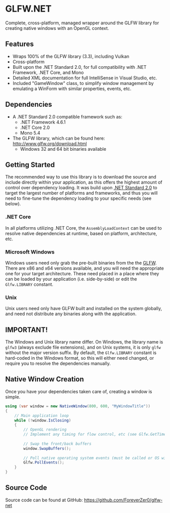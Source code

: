 # GLFW.NET
Complete, cross-platform, managed wrapper around the GLFW library for creating native windows with an OpenGL context.

## Features
* Wraps 100% of the GLFW library (3.3), including Vulkan
* Cross-platform
* Built upon the .NET Standard 2.0, for full compatibility with .NET Framework, .NET Core, and Mono
* Detailed XML documentation for full IntelliSense in Visual Studio, etc. 
* Included "GameWindow" class, to simplify window management by emulating a WinForm with similar properties, events, etc.

## Dependencies
* A .NET Standard 2.0 compatible framework such as: 
    * .NET Framework 4.6.1
    * .NET Core 2.0
    * Mono 5.4
* The GLFW library, which can be found here: http://www.glfw.org/download.html 
    * Windows 32 and 64 bit binaries available
    
## Getting Started
The recommended way to use this library is to download the source and include directly within your application, as this offers the highest amount of control over dependency loading. It was build upon [.NET Standard 2.0](https://docs.microsoft.com/en-us/dotnet/standard/net-standard) to target the largest number of platforms and frameworks, and thus you will need to fine-tune the dependency loading to your specific needs (see below).

### .NET Core
In all platforms utilizing .NET Core, the `AssemblyLoadContext` can be used to resolve native dependencies at runtime, based on platform, architecture, etc.

### Microsoft Windows
Windows users need only grab the pre-built binaries from the the [GLFW](https://www.glfw.org/download.html). There are x86 and x64 versions available, and you will need the appropriate one for your target architecture. These need placed in a place where they can be loaded by your application (i.e. side-by-side) or edit the `Glfw.LIBRARY` constant.

### Unix
Unix users need only have GLFW built and installed on the system globally, and need not distribute any binaries along with the application.

## IMPORTANT!
The Windows and Unix library name differ. On Windows, the library name is `glfw3` (always exclude file extensions), and on Unix systems, it is only `glfw` without the major version suffix. By default, the `Glfw.LIBRARY` constant is hard-coded in the Windows format, so this will either need changed, or require you to resolve the dependencies manually. 

## Native Window Creation
Once you have your dependencies taken care of, creating a window is simple. 
```csharp
using (var window = new NativeWindow(800, 600, "MyWindowTitle"))
{
    // Main application loop
    while (!window.IsClosing)
    {
        // OpenGL rendering
        // Implement any timing for flow control, etc (see Glfw.GetTime())
        
        // Swap the front/back buffers
        window.SwapBuffers();
        
        // Poll native operating system events (must be called or OS will think application is hanging)
        Glfw.PollEvents();
    }
}
```

## Source Code
Source code can be found at GitHub: https://github.com/ForeverZer0/glfw-net